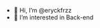 - 👋 Hi, I’m @eryckfrzz
- 👀 I’m interested in Back-end


<!---
eryckfrzz/eryckfrzz is a ✨ special ✨ repository because its `README.md` (this file) appears on your GitHub profile.
You can click the Preview link to take a look at your changes.
--->
